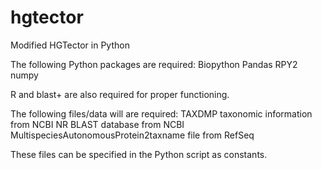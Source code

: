 # hgtector
Modified HGTector in Python

The following Python packages are required:
Biopython
Pandas
RPY2
numpy

R and blast+ are also required for proper functioning.

The following files/data will are required:
TAXDMP taxonomic information from NCBI
NR BLAST database from NCBI
MultispeciesAutonomousProtein2taxname file from RefSeq

These files can be specified in the Python script as constants.
